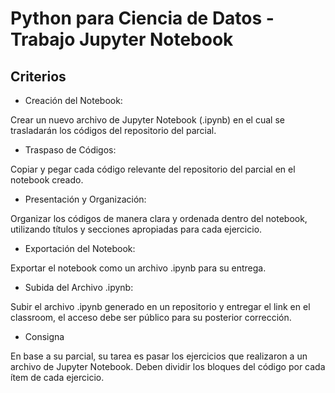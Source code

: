 # Python para Ciencia de Datos - Trabajo Jupyter Notebook



## Criterios

- Creación del Notebook:

Crear un nuevo archivo de Jupyter Notebook (.ipynb) en el cual se trasladarán los códigos del repositorio del parcial.

- Traspaso de Códigos:

Copiar y pegar cada código relevante del repositorio del parcial en el notebook
creado.

- Presentación y Organización:

Organizar los códigos de manera clara y ordenada dentro del notebook, utilizando títulos y secciones apropiadas para cada ejercicio.

- Exportación del Notebook:

Exportar el notebook como un archivo .ipynb para su entrega.

- Subida del Archivo .ipynb:

Subir el archivo .ipynb generado en un repositorio y entregar el link en el classroom, el acceso debe ser público para su posterior corrección.

- Consigna

En base a su parcial, su tarea es pasar los ejercicios que realizaron a un archivo
de Jupyter Notebook. Deben dividir los bloques del código por cada ítem de
cada ejercicio.